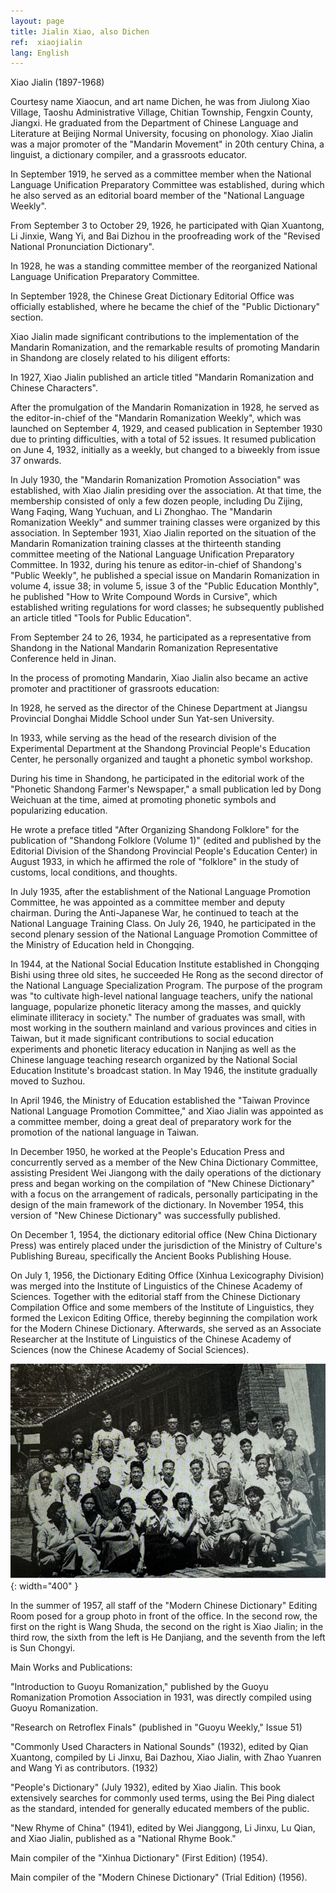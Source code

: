 ```yaml
---
layout: page
title: Jialin Xiao, also Dichen
ref:  xiaojialin
lang: English
---
```


Xiao Jialin (1897-1968)

Courtesy name Xiaocun, and art name Dichen, he was from Jiulong Xiao Village, Taoshu Administrative Village, Chitian Township, Fengxin County, Jiangxi. He graduated from the Department of Chinese Language and Literature at Beijing Normal University, focusing on phonology. Xiao Jialin was a major promoter of the "Mandarin Movement" in 20th century China, a linguist, a dictionary compiler, and a grassroots educator.

In September 1919, he served as a committee member when the National Language Unification Preparatory Committee was established, during which he also served as an editorial board member of the "National Language Weekly".

From September 3 to October 29, 1926, he participated with Qian Xuantong, Li Jinxie, Wang Yi, and Bai Dizhou in the proofreading work of the "Revised National Pronunciation Dictionary".

In 1928, he was a standing committee member of the reorganized National Language Unification Preparatory Committee.

In September 1928, the Chinese Great Dictionary Editorial Office was officially established, where he became the chief of the "Public Dictionary" section.

Xiao Jialin made significant contributions to the implementation of the Mandarin Romanization, and the remarkable results of promoting Mandarin in Shandong are closely related to his diligent efforts:

In 1927, Xiao Jialin published an article titled "Mandarin Romanization and Chinese Characters".

After the promulgation of the Mandarin Romanization in 1928, he served as the editor-in-chief of the "Mandarin Romanization Weekly", which was launched on September 4, 1929, and ceased publication in September 1930 due to printing difficulties, with a total of 52 issues. It resumed publication on June 4, 1932, initially as a weekly, but changed to a biweekly from issue 37 onwards.

In July 1930, the "Mandarin Romanization Promotion Association" was established, with Xiao Jialin presiding over the association. At that time, the membership consisted of only a few dozen people, including Du Zijing, Wang Faqing, Wang Yuchuan, and Li Zhonghao. The "Mandarin Romanization Weekly" and summer training classes were organized by this association. In September 1931, Xiao Jialin reported on the situation of the Mandarin Romanization training classes at the thirteenth standing committee meeting of the National Language Unification Preparatory Committee. In 1932, during his tenure as editor-in-chief of Shandong's "Public Weekly", he published a special issue on Mandarin Romanization in volume 4, issue 38; in volume 5, issue 3 of the "Public Education Monthly", he published "How to Write Compound Words in Cursive", which established writing regulations for word classes; he subsequently published an article titled "Tools for Public Education".

From September 24 to 26, 1934, he participated as a representative from Shandong in the National Mandarin Romanization Representative Conference held in Jinan.

In the process of promoting Mandarin, Xiao Jialin also became an active promoter and practitioner of grassroots education:

In 1928, he served as the director of the Chinese Department at Jiangsu Provincial Donghai Middle School under Sun Yat-sen University.

In 1933, while serving as the head of the research division of the Experimental Department at the Shandong Provincial People's Education Center, he personally organized and taught a phonetic symbol workshop.

During his time in Shandong, he participated in the editorial work of the "Phonetic Shandong Farmer's Newspaper," a small publication led by Dong Weichuan at the time, aimed at promoting phonetic symbols and popularizing education.

He wrote a preface titled "After Organizing Shandong Folklore" for the publication of "Shandong Folklore (Volume 1)" (edited and published by the Editorial Division of the Shandong Provincial People's Education Center) in August 1933, in which he affirmed the role of "folklore" in the study of customs, local conditions, and thoughts.

In July 1935, after the establishment of the National Language Promotion Committee, he was appointed as a committee member and deputy chairman. During the Anti-Japanese War, he continued to teach at the National Language Training Class. On July 26, 1940, he participated in the second plenary session of the National Language Promotion Committee of the Ministry of Education held in Chongqing.

In 1944, at the National Social Education Institute established in Chongqing Bishi using three old sites, he succeeded He Rong as the second director of the National Language Specialization Program. The purpose of the program was "to cultivate high-level national language teachers, unify the national language, popularize phonetic literacy among the masses, and quickly eliminate illiteracy in society." The number of graduates was small, with most working in the southern mainland and various provinces and cities in Taiwan, but it made significant contributions to social education experiments and phonetic literacy education in Nanjing as well as the Chinese language teaching research organized by the National Social Education Institute's broadcast station. In May 1946, the institute gradually moved to Suzhou.

In April 1946, the Ministry of Education established the "Taiwan Province National Language Promotion Committee," and Xiao Jialin was appointed as a committee member, doing a great deal of preparatory work for the promotion of the national language in Taiwan.

In December 1950, he worked at the People's Education Press and concurrently served as a member of the New China Dictionary Committee, assisting President Wei Jiangong with the daily operations of the dictionary press and began working on the compilation of "New Chinese Dictionary" with a focus on the arrangement of radicals, personally participating in the design of the main framework of the dictionary. In November 1954, this version of "New Chinese Dictionary" was successfully published.

On December 1, 1954, the dictionary editorial office (New China Dictionary Press) was entirely placed under the jurisdiction of the Ministry of Culture's Publishing Bureau, specifically the Ancient Books Publishing House.

On July 1, 1956, the Dictionary Editing Office (Xinhua Lexicography Division) was merged into the Institute of Linguistics of the Chinese Academy of Sciences. Together with the editorial staff from the Chinese Dictionary Compilation Office and some members of the Institute of Linguistics, they formed the Lexicon Editing Office, thereby beginning the compilation work for the Modern Chinese Dictionary. Afterwards, she served as an Associate Researcher at the Institute of Linguistics of the Chinese Academy of Sciences (now the Chinese Academy of Social Sciences).

![image](/assets/imgs/modern_chinese_dictionary_editors.JPG "In the summer of 1957, all members of the Modern Chinese Dictionary editorial office took a group photo in front of the office.") {: width="400" }

In the summer of 1957, all staff of the "Modern Chinese Dictionary" Editing Room posed for a group photo in front of the office. In the second row, the first on the right is Wang Shuda, the second on the right is Xiao Jialin; in the third row, the sixth from the left is He Danjiang, and the seventh from the left is Sun Chongyi.

Main Works and Publications:

"Introduction to Guoyu Romanization," published by the Guoyu Romanization Promotion Association in 1931, was directly compiled using Guoyu Romanization.

"Research on Retroflex Finals" (published in "Guoyu Weekly," Issue 51)

"Commonly Used Characters in National Sounds" (1932), edited by Qian Xuantong, compiled by Li Jinxu, Bai Dazhou, Xiao Jialin, with Zhao Yuanren and Wang Yi as contributors. (1932)

"People's Dictionary" (July 1932), edited by Xiao Jialin. This book extensively searches for commonly used terms, using the Bei Ping dialect as the standard, intended for generally educated members of the public.

"New Rhyme of China" (1941), edited by Wei Jianggong, Li Jinxu, Lu Qian, and Xiao Jialin, published as a "National Rhyme Book."

Main compiler of the "Xinhua Dictionary" (First Edition) (1954).

Main compiler of the "Modern Chinese Dictionary" (Trial Edition) (1956).